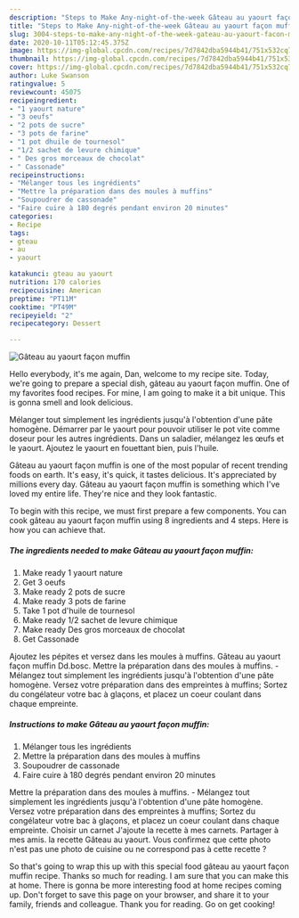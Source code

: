 ```yaml
---
description: "Steps to Make Any-night-of-the-week Gâteau au yaourt façon muffin"
title: "Steps to Make Any-night-of-the-week Gâteau au yaourt façon muffin"
slug: 3004-steps-to-make-any-night-of-the-week-gateau-au-yaourt-facon-muffin
date: 2020-10-11T05:12:45.375Z
image: https://img-global.cpcdn.com/recipes/7d7842dba5944b41/751x532cq70/gateau-au-yaourt-facon-muffin-photo-principale-de-la-recette.jpg
thumbnail: https://img-global.cpcdn.com/recipes/7d7842dba5944b41/751x532cq70/gateau-au-yaourt-facon-muffin-photo-principale-de-la-recette.jpg
cover: https://img-global.cpcdn.com/recipes/7d7842dba5944b41/751x532cq70/gateau-au-yaourt-facon-muffin-photo-principale-de-la-recette.jpg
author: Luke Swanson
ratingvalue: 5
reviewcount: 45075
recipeingredient:
- "1 yaourt nature"
- "3 oeufs"
- "2 pots de sucre"
- "3 pots de farine"
- "1 pot dhuile de tournesol"
- "1/2 sachet de levure chimique"
- " Des gros morceaux de chocolat"
- " Cassonade"
recipeinstructions:
- "Mélanger tous les ingrédients"
- "Mettre la préparation dans des moules à muffins"
- "Soupoudrer de cassonade"
- "Faire cuire à 180 degrés pendant environ 20 minutes"
categories:
- Recipe
tags:
- gteau
- au
- yaourt

katakunci: gteau au yaourt 
nutrition: 170 calories
recipecuisine: American
preptime: "PT11M"
cooktime: "PT49M"
recipeyield: "2"
recipecategory: Dessert

---
```



![Gâteau au yaourt façon muffin](https://img-global.cpcdn.com/recipes/7d7842dba5944b41/751x532cq70/gateau-au-yaourt-facon-muffin-photo-principale-de-la-recette.jpg)

Hello everybody, it's me again, Dan, welcome to my recipe site. Today, we're going to prepare a special dish, gâteau au yaourt façon muffin. One of my favorites food recipes. For mine, I am going to make it a bit unique. This is gonna smell and look delicious.

Mélanger tout simplement les ingrédients jusqu&#39;à l&#39;obtention d&#39;une pâte homogène. Démarrer par le yaourt pour pouvoir utiliser le pot vite comme doseur pour les autres ingrédients. Dans un saladier, mélangez les œufs et le yaourt. Ajoutez le yaourt en fouettant bien, puis l&#39;huile.

Gâteau au yaourt façon muffin is one of the most popular of recent trending foods on earth. It's easy, it's quick, it tastes delicious. It's appreciated by millions every day. Gâteau au yaourt façon muffin is something which I've loved my entire life. They're nice and they look fantastic.


To begin with this recipe, we must first prepare a few components. You can cook gâteau au yaourt façon muffin using 8 ingredients and 4 steps. Here is how you can achieve that.

<!--inarticleads1-->

##### The ingredients needed to make Gâteau au yaourt façon muffin:

1. Make ready 1 yaourt nature
1. Get 3 oeufs
1. Make ready 2 pots de sucre
1. Make ready 3 pots de farine
1. Take 1 pot d&#39;huile de tournesol
1. Make ready 1/2 sachet de levure chimique
1. Make ready  Des gros morceaux de chocolat
1. Get  Cassonade


Ajoutez les pépites et versez dans les moules à muffins. Gâteau au yaourt façon muffin Dd.bosc. Mettre la préparation dans des moules à muffins. - Mélangez tout simplement les ingrédients jusqu&#39;à l&#39;obtention d&#39;une pâte homogène. Versez votre préparation dans des empreintes à muffins; Sortez du congélateur votre bac à glaçons, et placez un coeur coulant dans chaque empreinte. 

<!--inarticleads2-->

##### Instructions to make Gâteau au yaourt façon muffin:

1. Mélanger tous les ingrédients
1. Mettre la préparation dans des moules à muffins
1. Soupoudrer de cassonade
1. Faire cuire à 180 degrés pendant environ 20 minutes


Mettre la préparation dans des moules à muffins. - Mélangez tout simplement les ingrédients jusqu&#39;à l&#39;obtention d&#39;une pâte homogène. Versez votre préparation dans des empreintes à muffins; Sortez du congélateur votre bac à glaçons, et placez un coeur coulant dans chaque empreinte. Choisir un carnet J&#39;ajoute la recette à mes carnets. Partager à mes amis. la recette Gâteau au yaourt. Vous confirmez que cette photo n&#39;est pas une photo de cuisine ou ne correspond pas à cette recette ? 

So that's going to wrap this up with this special food gâteau au yaourt façon muffin recipe. Thanks so much for reading. I am sure that you can make this at home. There is gonna be more interesting food at home recipes coming up. Don't forget to save this page on your browser, and share it to your family, friends and colleague. Thank you for reading. Go on get cooking!
